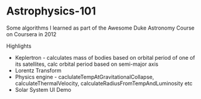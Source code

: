 # Astrophysics-101
Some algorithms I learned as part of the Awesome Duke Astronomy Course on Coursera in 2012

Highlights
* Keplertron - calculates mass of bodies based on orbital period of one of its satellites, calc orbital period based on semi-major axis
* Lorentz Transform
* Physics engine - caclulateTempAtGravitationalCollapse, calculateThermalVelocity,  calculateRadiusFromTempAndLuminosity etc
* Solar System UI Demo

